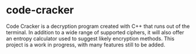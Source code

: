# code-cracker

Code Cracker is a decryption program created with C++ that runs out of the terminal. In addition to a wide range of supported ciphers, it will also offer an entropy calculator used to suggest likely encryption methods. This project is a work in progress, with many features still to be added.
